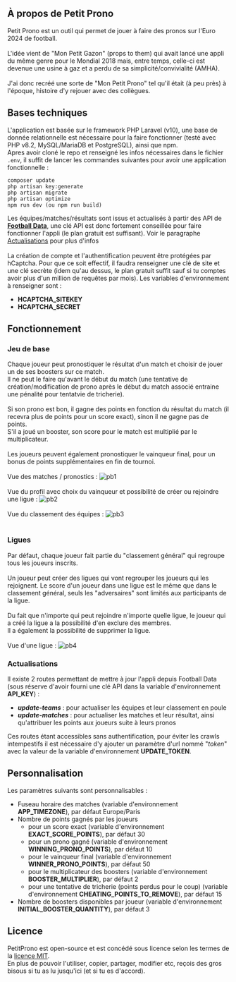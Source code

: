 ## À propos de Petit Prono

Petit Prono est un outil qui permet de jouer à faire des pronos sur l'Euro 2024 de football.<br><br>
L'idée vient de "Mon Petit Gazon" (props to them) qui avait lancé une appli du même genre pour le Mondial 2018 mais, entre temps, celle-ci est devenue une usine à gaz et a perdu de sa simplicité/convivialité (AMHA).<br><br>
J'ai donc recréé une sorte de "Mon Petit Prono" tel qu'il était (à peu près) à l'époque, histoire d'y rejouer avec des collègues.<br>

## Bases techniques

L'application est basée sur le framework PHP Laravel (v10), une base de donnée relationnelle est nécessaire pour la faire fonctionner (testé avec PHP v8.2, MySQL/MariaDB et PostgreSQL), ainsi que npm.<br>
Apres avoir cloné le repo et renseigné les infos nécessaires dans le fichier `.env`, il suffit de lancer les commandes suivantes pour avoir une application fonctionnelle :
```
composer update
php artisan key:generate
php artisan migrate
php artisan optimize
npm run dev (ou npm run build)
```

Les équipes/matches/résultats sont issus et actualisés à partir des API de **[Football Data](https://www.football-data.org/)**, une clé API est donc fortement conseillée pour faire fonctionner l'appli (le plan gratuit est suffisant). Voir le paragraphe [Actualisations](https://github.com/fluktegrute/PetitProno#actualisations) pour plus d'infos<br><br>
La création de compte et l'authentification peuvent être protégées par hCaptcha. Pour que ce soit effectif, il faudra renseigner une clé de site et une clé secrète (idem qu'au dessus, le plan gratuit suffit sauf si tu comptes avoir plus d'un million de requêtes par mois). Les variables d'environnement à renseigner sont : 
- **HCAPTCHA_SITEKEY**
- **HCAPTCHA_SECRET**

## Fonctionnement

### Jeu de base
Chaque joueur peut pronostiquer le résultat d'un match et choisir de jouer un de ses boosters sur ce match. <br>
Il ne peut le faire qu'avant le début du match (une tentative de création/modification de prono après le début du match associé entraine une pénalité pour tentatvie de tricherie).<br><br>
Si son prono est bon, il gagne des points en fonction du résultat du match (il recevra plus de points pour un score exact), sinon il ne gagne pas de points.<br>
S'il a joué un booster, son score pour le match est multiplié par le multiplicateur.<br><br>
Les joueurs peuvent également pronostiquer le vainqueur final, pour un bonus de points supplémentaires en fin de tournoi.<br><br>
Vue des matches / pronostics :
![pb1](https://github.com/fluktegrute/PetitProno/assets/57525938/6f895360-c1dc-4301-a9fc-7c8bdc8746b6)<br><br>
Vue du profil avec choix du vainqueur et possibilité de créer ou rejoindre une ligue : 
![pb2](https://github.com/fluktegrute/PetitProno/assets/57525938/df7fbf23-4d4e-4015-bd38-ab7a09701336)<br><br>
Vue du classement des équipes : 
![pb3](https://github.com/fluktegrute/PetitProno/assets/57525938/8c6ccfb6-8674-44ed-8527-f4dc79ef47aa)<br><br>


### Ligues
Par défaut, chaque joueur fait partie du "classement général" qui regroupe tous les joueurs inscrits.<br><br>
Un joueur peut créer des ligues qui vont regrouper les joueurs qui les rejoignent. Le score d'un joueur dans une ligue est le même que dans le classement général, seuls les "adversaires" sont limités aux participants de la ligue.<br><br>
Du fait que n'importe qui peut rejoindre n'importe quelle ligue, le joueur qui a créé la ligue a la possibilité d'en exclure des membres.<br>
Il a également la possibilité de supprimer la ligue.<br><br>
Vue d'une ligue :
![pb4](https://github.com/fluktegrute/PetitProno/assets/57525938/6ed8e748-d593-44c8-be0a-8779b4e0738a)


### Actualisations
Il existe 2 routes permettant de mettre à jour l'appli depuis Football Data (sous réserve d'avoir fourni une clé API dans la variable d'environnement **API_KEY**) :
- ***update-teams*** : pour actualiser les équipes et leur classement en poule
- ***update-matches*** : pour actualiser les matches et leur résultat, ainsi qu'attribuer les points aux joueurs suite à leurs pronos

Ces routes étant accessibles sans authentification, pour éviter les crawls intempestifs il est nécessaire d'y ajouter un paramètre d'url nommé "*token*" avec la valeur de la variable d'environnement **UPDATE_TOKEN**.

## Personnalisation

Les paramètres suivants sont personnalisables : 
- Fuseau horaire des matches (variable d'environnement **APP_TIMEZONE**), par défaut Europe/Paris
- Nombre de points gagnés par les joueurs
    - pour un score exact (variable d'environnement **EXACT_SCORE_POINTS**), par défaut 30
    - pour un prono gagné (variable d'environnement **WINNING_PRONO_POINTS**), par défaut 10
    - pour le vainqueur final (variable d'environnement **WINNER_PRONO_POINTS**), par défaut 50
    - pour le multiplicateur des boosters (variable d'environnement **BOOSTER_MULTIPLIER**), par défaut 2
    - pour une tentative de tricherie (points perdus pour le coup) (variable d'environnement **CHEATING_POINTS_TO_REMOVE**), par défaut 15
- Nombre de boosters disponibles par joueur (variable d'environnement **INITIAL_BOOSTER_QUANTITY**), par défaut 3

## Licence

PetitProno est open-source et est concédé sous licence selon les termes de la [licence MIT](https://opensource.org/licenses/MIT).<br>
En plus de pouvoir l'utiliser, copier, partager, modifier etc, reçois des gros bisous si tu as lu jusqu'ici (et si tu es d'accord).
